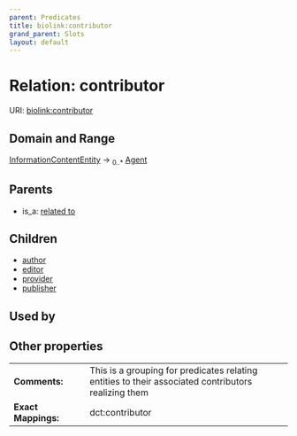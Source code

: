 ```yaml
---
parent: Predicates
title: biolink:contributor
grand_parent: Slots
layout: default
---
```


# Relation: contributor




URI: [biolink:contributor](https://w3id.org/biolink/vocab/contributor)

## Domain and Range

[InformationContentEntity](InformationContentEntity.md) ->  <sub>0..*</sub> [Agent](Agent.md)

## Parents

 *  is_a: [related to](related_to.md)

## Children

 *  [author](author.md)
 *  [editor](editor.md)
 *  [provider](provider.md)
 *  [publisher](publisher.md)

## Used by


## Other properties

|  |  |  |
| --- | --- | --- |
| **Comments:** | | This is a grouping for predicates relating entities to their associated contributors realizing them |
| **Exact Mappings:** | | dct:contributor |


